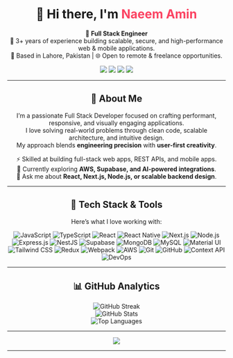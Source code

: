 <!-- 🌟 PROFILE HEADER -->
<h1 align="center">👋 Hi there, I'm <span style="color:#fb4362;">Naeem Amin</span></h1>

<p align="center">
  🚀 <strong>Full Stack Engineer</strong><br/>
  💼 3+ years of experience building scalable, secure, and high-performance web & mobile applications.<br/>
  📍 Based in Lahore, Pakistan | 🌐 Open to remote & freelance opportunities.<br/>
</p>

<p align="center">
  <a href="mailto:naeemamin4477@gmail.com"><img src="https://img.shields.io/badge/-Contact%20Me-D14836?style=for-the-badge&logo=gmail&logoColor=white" /></a>
  <a href="https://linkedin.com/in/naeemamin125"><img src="https://img.shields.io/badge/-LinkedIn-0A66C2?style=for-the-badge&logo=linkedin&logoColor=white" /></a>
  <a href="https://portfolio-rouge-seven-iaq2keq9im.vercel.app/"><img src="https://img.shields.io/badge/-Portfolio-000000?style=for-the-badge&logo=vercel&logoColor=white" /></a>
  <a href="https://github.com/Naeem125"><img src="https://img.shields.io/badge/-GitHub-181717?style=for-the-badge&logo=github&logoColor=white" /></a>
</p>

---

<h2 align="center">🧠 About Me</h2>

<p align="center">
  I’m a passionate Full Stack Developer focused on crafting performant, responsive, and visually engaging applications.<br/>
  I love solving real-world problems through clean code, scalable architecture, and intuitive design.<br/>
  My approach blends <strong>engineering precision</strong> with <strong>user-first creativity</strong>.
</p>

<p align="center">
  ⚡ Skilled at building full-stack web apps, REST APIs, and mobile apps.<br/>
  🌱 Currently exploring <strong>AWS, Supabase, and AI-powered integrations</strong>.<br/>
  💬 Ask me about <strong>React, Next.js, Node.js, or scalable backend design</strong>.
</p>

---

<h2 align="center">🚀 Tech Stack & Tools</h2>

<p align="center">Here’s what I love working with:</p>

<p align="center">
  <img alt="JavaScript" src="https://img.shields.io/badge/-JavaScript-F7DF1E?style=for-the-badge&logo=javascript&logoColor=black" />
  <img alt="TypeScript" src="https://img.shields.io/badge/-TypeScript-3178C6?style=for-the-badge&logo=typescript&logoColor=white" />
  <img alt="React" src="https://img.shields.io/badge/-React-61DAFB?style=for-the-badge&logo=react&logoColor=black" />
  <img alt="React Native" src="https://img.shields.io/badge/-React%20Native-61DAFB?style=for-the-badge&logo=react&logoColor=black" />
  <img alt="Next.js" src="https://img.shields.io/badge/-Next.js-000000?style=for-the-badge&logo=nextdotjs&logoColor=white" />
  <img alt="Node.js" src="https://img.shields.io/badge/-Node.js-339933?style=for-the-badge&logo=node.js&logoColor=white" />
  <img alt="Express.js" src="https://img.shields.io/badge/-Express.js-000000?style=for-the-badge&logo=express&logoColor=white" />
  <img alt="NestJS" src="https://img.shields.io/badge/-NestJS-EA2845?style=for-the-badge&logo=nestjs&logoColor=white" />
  <img alt="Supabase" src="https://img.shields.io/badge/-Supabase-3ECF8E?style=for-the-badge&logo=supabase&logoColor=white" />
  <img alt="MongoDB" src="https://img.shields.io/badge/-MongoDB-47A248?style=for-the-badge&logo=mongodb&logoColor=white" />
  <img alt="MySQL" src="https://img.shields.io/badge/-MySQL-4479A1?style=for-the-badge&logo=mysql&logoColor=white" />
  <img alt="Material UI" src="https://img.shields.io/badge/-Material%20UI-007FFF?style=for-the-badge&logo=mui&logoColor=white" />
  <img alt="Tailwind CSS" src="https://img.shields.io/badge/-Tailwind%20CSS-06B6D4?style=for-the-badge&logo=tailwindcss&logoColor=white" />
  <img alt="Redux" src="https://img.shields.io/badge/-Redux-764ABC?style=for-the-badge&logo=redux&logoColor=white" />
  <img alt="Webpack" src="https://img.shields.io/badge/-Webpack-8DD6F9?style=for-the-badge&logo=webpack&logoColor=white" />
  <img alt="AWS" src="https://img.shields.io/badge/-AWS-232F3E?style=for-the-badge&logo=amazonaws&logoColor=white" />
  <img alt="Git" src="https://img.shields.io/badge/-Git-F05032?style=for-the-badge&logo=git&logoColor=white" />
  <img alt="GitHub" src="https://img.shields.io/badge/-GitHub-181717?style=for-the-badge&logo=github&logoColor=white" />
  <img alt="Context API" src="https://img.shields.io/badge/-Context%20API-61DAFB?style=for-the-badge&logo=react&logoColor=black" />
  <img alt="DevOps" src="https://img.shields.io/badge/-DevOps-0A66C2?style=for-the-badge&logo=azuredevops&logoColor=white" />
</p>

---

<h2 align="center">📊 GitHub Analytics</h2>

<p align="center">
  <img src="https://github-readme-streak-stats.herokuapp.com?user=Naeem125&theme=tokyonight&hide_border=true&ring=fb4362&fire=fb4362&currStreakLabel=fb4362" alt="GitHub Streak" />
  <br/>
  <img src="https://github-readme-stats.vercel.app/api?username=Naeem125&show_icons=true&hide_border=true&theme=tokyonight&title_color=fb4362&icon_color=fb4362" alt="GitHub Stats" />
  <br/>
  <img src="https://github-readme-stats.vercel.app/api/top-langs/?username=Naeem125&layout=compact&hide_border=true&theme=tokyonight&title_color=fb4362" alt="Top Languages" />
</p>

---

<p align="center">
  <img src="https://komarev.com/ghpvc/?username=Naeem125&color=fb4362&style=for-the-badge" />
</p>

---



